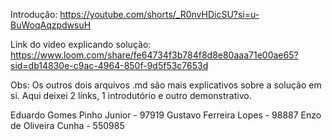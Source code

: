 Introdução: https://youtube.com/shorts/_R0nvHDicSU?si=u-BuWoqAqzpdwsuH

Link do video explicando solução: https://www.loom.com/share/fe64734f3b784f8d8e80aaa71e00ae65?sid=db14830e-c9ac-4964-850f-9d5f53c7653d

Obs: Os outros dois arquivos .md são mais explicativos sobre a solução em si. 
Aqui deixei 2 links, 1 introdutório e outro demonstrativo.

Eduardo Gomes Pinho Junior - 97919
Gustavo Ferreira Lopes - 98887
Enzo de Oliveira Cunha - 550985
